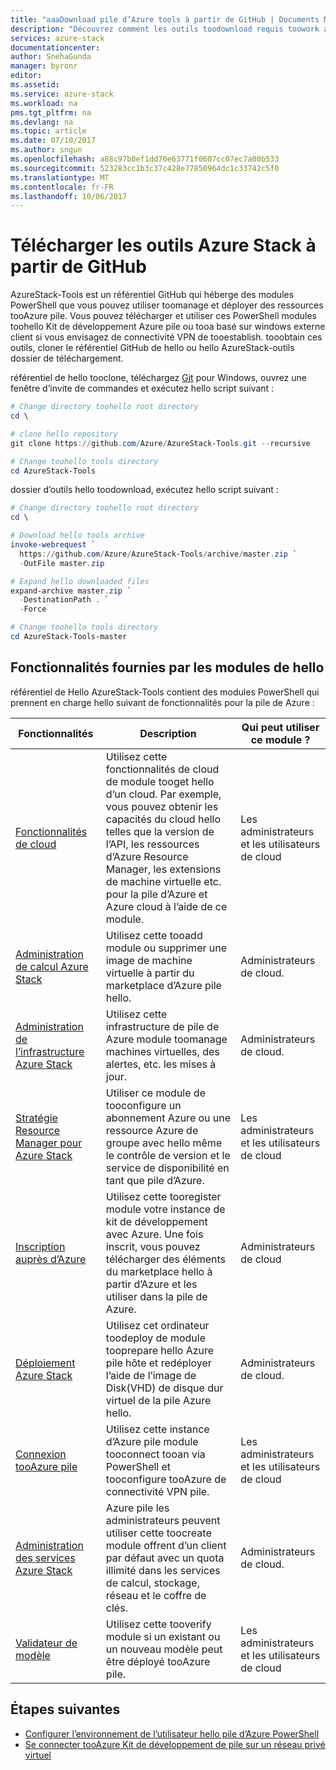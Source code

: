 ```yaml
---
title: "aaaDownload pile d’Azure tools à partir de GitHub | Documents Microsoft"
description: "Découvrez comment les outils toodownload requis toowork avec la pile de Azure."
services: azure-stack
documentationcenter: 
author: SnehaGunda
manager: byronr
editor: 
ms.assetid: 
ms.service: azure-stack
ms.workload: na
pms.tgt_pltfrm: na
ms.devlang: na
ms.topic: article
ms.date: 07/10/2017
ms.author: sngun
ms.openlocfilehash: a88c97b0ef1dd70e63771f0607cc07ec7a00b533
ms.sourcegitcommit: 523283cc1b3c37c428e77850964dc1c33742c5f0
ms.translationtype: MT
ms.contentlocale: fr-FR
ms.lasthandoff: 10/06/2017
---
```

# <a name="download-azure-stack-tools-from-github"></a>Télécharger les outils Azure Stack à partir de GitHub

AzureStack-Tools est un référentiel GitHub qui héberge des modules PowerShell que vous pouvez utiliser toomanage et déployer des ressources tooAzure pile. Vous pouvez télécharger et utiliser ces PowerShell modules toohello Kit de développement Azure pile ou tooa basé sur windows externe client si vous envisagez de connectivité VPN de tooestablish. tooobtain ces outils, cloner le référentiel GitHub de hello ou hello AzureStack-outils dossier de téléchargement. 

référentiel de hello tooclone, téléchargez [Git](https://git-scm.com/download/win) pour Windows, ouvrez une fenêtre d’invite de commandes et exécutez hello script suivant :

```PowerShell
# Change directory toohello root directory 
cd \

# clone hello repository
git clone https://github.com/Azure/AzureStack-Tools.git --recursive

# Change toohello tools directory
cd AzureStack-Tools
```

dossier d’outils hello toodownload, exécutez hello script suivant :

```PowerShell
# Change directory toohello root directory 
cd \

# Download hello tools archive
invoke-webrequest `
  https://github.com/Azure/AzureStack-Tools/archive/master.zip `
  -OutFile master.zip

# Expand hello downloaded files
expand-archive master.zip `
  -DestinationPath . `
  -Force

# Change toohello tools directory
cd AzureStack-Tools-master

```

## <a name="functionalities-provided-by-hello-modules"></a>Fonctionnalités fournies par les modules de hello

référentiel de Hello AzureStack-Tools contient des modules PowerShell qui prennent en charge hello suivant de fonctionnalités pour la pile de Azure :  

| Fonctionnalités | Description | Qui peut utiliser ce module ? |
| --- | --- | --- |
| [Fonctionnalités de cloud](azure-stack-validate-templates.md) | Utilisez cette fonctionnalités de cloud de module tooget hello d’un cloud. Par exemple, vous pouvez obtenir les capacités du cloud hello telles que la version de l’API, les ressources d’Azure Resource Manager, les extensions de machine virtuelle etc. pour la pile d’Azure et Azure cloud à l’aide de ce module. | Les administrateurs et les utilisateurs de cloud |
| [Administration de calcul Azure Stack](azure-stack-add-vm-image.md) | Utilisez cette tooadd module ou supprimer une image de machine virtuelle à partir du marketplace d’Azure pile hello. | Administrateurs de cloud. |
| [Administration de l’infrastructure Azure Stack](https://github.com/Azure/AzureStack-Tools/blob/master/Infrastructure/README.md) | Utilisez cette infrastructure de pile de Azure module toomanage machines virtuelles, des alertes, etc. les mises à jour. |  Administrateurs de cloud.|
| [Stratégie Resource Manager pour Azure Stack](azure-stack-policy-module.md) | Utiliser ce module de tooconfigure un abonnement Azure ou une ressource Azure de groupe avec hello même le contrôle de version et le service de disponibilité en tant que pile d’Azure. | Les administrateurs et les utilisateurs de cloud |
| [Inscription auprès d’Azure](azure-stack-register.md) | Utilisez cette tooregister module votre instance de kit de développement avec Azure. Une fois inscrit, vous pouvez télécharger des éléments du marketplace hello à partir d’Azure et les utiliser dans la pile de Azure. | Administrateurs de cloud |
| [Déploiement Azure Stack](azure-stack-run-powershell-script.md) | Utilisez cet ordinateur toodeploy de module tooprepare hello Azure pile hôte et redéployer l’aide de l’image de Disk(VHD) de disque dur virtuel de la pile Azure hello. | Administrateurs de cloud. |
| [Connexion tooAzure pile](azure-stack-connect-powershell.md) | Utilisez cette instance d’Azure pile module tooconnect tooan via PowerShell et tooconfigure tooAzure de connectivité VPN pile. | Les administrateurs et les utilisateurs de cloud |
| [Administration des services Azure Stack](azure-stack-create-offer.md) | Azure pile les administrateurs peuvent utiliser cette toocreate module offrent d’un client par défaut avec un quota illimité dans les services de calcul, stockage, réseau et le coffre de clés.   | Administrateurs de cloud.|
| [Validateur de modèle](azure-stack-validate-templates.md) | Utilisez cette tooverify module si un existant ou un nouveau modèle peut être déployé tooAzure pile. | Les administrateurs et les utilisateurs de cloud |


## <a name="next-steps"></a>Étapes suivantes
* [Configurer l’environnement de l’utilisateur hello pile d’Azure PowerShell](azure-stack-powershell-configure-user.md)   
* [Se connecter tooAzure Kit de développement de pile sur un réseau privé virtuel](azure-stack-connect-azure-stack.md)  
